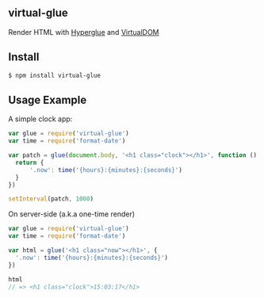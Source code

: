 ## virtual-glue

Render HTML with [Hyperglue](http://github.com/substack/hyperglue) and [VirtualDOM](http://npmjs.org/virtual-dom)

## Install

```bash
$ npm install virtual-glue
```

## Usage Example

A simple clock app:

```js
var glue = require('virtual-glue')
var time = require('format-date')

var patch = glue(document.body, '<h1 class="clock"></h1>', function () {
  return {
      '.now': time('{hours}:{minutes}:{seconds}')
  }
})

setInterval(patch, 1000)
```

On server-side (a.k.a one-time render)

```js
var glue = require('virtual-glue')
var time = require('format-date')

var html = glue('<h1 class="now"></h1>', {
  '.now': time('{hours}:{minutes}:{seconds}')
})

html
// => <h1 class="clock">15:03:17</h1>
```
